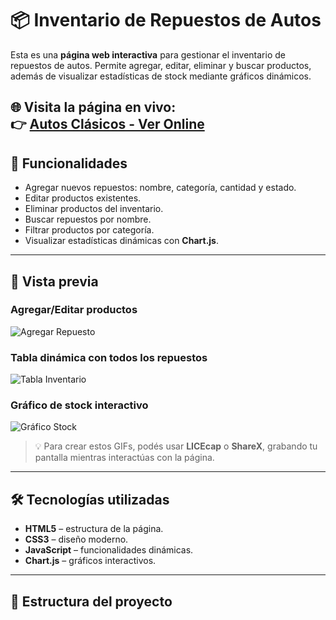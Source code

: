 # 📦 Inventario de Repuestos de Autos

Esta es una **página web interactiva** para gestionar el inventario de repuestos de autos. Permite agregar, editar, eliminar y buscar productos, además de visualizar estadísticas de stock mediante gráficos dinámicos.


🌐 **Visita la página en vivo:**  
👉 [Autos Clásicos - Ver Online](https://DeveloperCss.github.io/inventario/)
---

## 🌟 Funcionalidades

- Agregar nuevos repuestos: nombre, categoría, cantidad y estado.  
- Editar productos existentes.  
- Eliminar productos del inventario.  
- Buscar repuestos por nombre.  
- Filtrar productos por categoría.  
- Visualizar estadísticas dinámicas con **Chart.js**.

---

## 📸 Vista previa

### Agregar/Editar productos
![Agregar Repuesto](./gifs/agregar.gif)

### Tabla dinámica con todos los repuestos
![Tabla Inventario](./gifs/tabla.gif)

### Gráfico de stock interactivo
![Gráfico Stock](./gifs/grafico.gif)

> 💡 Para crear estos GIFs, podés usar **LICEcap** o **ShareX**, grabando tu pantalla mientras interactúas con la página.

---

## 🛠 Tecnologías utilizadas

- **HTML5** – estructura de la página.  
- **CSS3** – diseño moderno.  
- **JavaScript** – funcionalidades dinámicas.  
- **Chart.js** – gráficos interactivos.

---

## 📂 Estructura del proyecto

